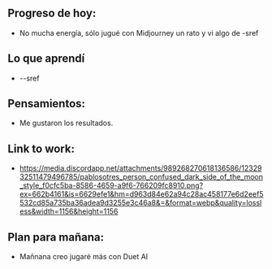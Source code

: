## Progreso de hoy:
- No mucha energía, sólo jugué con Midjourney un rato y vi algo de -sref 

## Lo que aprendí
- --sref 

## Pensamientos:
- Me gustaron los resultados.

## Link to work:
- https://media.discordapp.net/attachments/989268270618136586/1232932511479496785/pablosotres_person_confused_dark_side_of_the_moon_style_f0cfc5ba-8586-4659-a9f6-766209fc8910.png?ex=662b4161&is=6629efe1&hm=d963d84e62a94c28ac458177e6d2eef5532cd85a735ba36adea9d3255e3c46a8&=&format=webp&quality=lossless&width=1156&height=1156

## Plan para mañana:
- Mañnana creo jugaré más con Duet AI 
